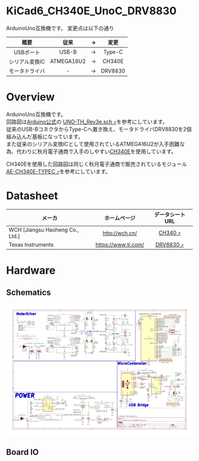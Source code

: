 # KiCad6_CH340E_UnoC_DRV8830

ArduinoUno互換機です。
変更点は以下の通り

|概要| 従来 |->| 変更 |
| :-: | :-:   | :-: |:-: |
|USBポート|USB-B | -> | Type-C|
|シリアル変換IC| ATMEGA16U2|->|CH340E|
|モータドライバ| - | -> | DRV8830


# Overview

ArduinoUno互換機です。   
回路図は[Arduino公式](https://store.arduino.cc/products/arduino-uno-rev3)の [UNO-TH_Rev3e.sch ⤴️](https://content.arduino.cc/assets/UNO-TH_Rev3e_sch.pdf)を参考にしています。   
従来のUSB-BコネクタからType-Cへ置き換え、モータドライバDRV8830を2個 組み込んだ基板になっています。  
また従来のシリアル変換ICとして使用されているATMEGA16U2が入手困難な為、代わりに秋月電子通商で入手のしやすい[CH340E]()を使用しています。

CH340Eを使用した回路図は同じく秋月電子通商で販売されているモジュール [AE-CH340E-TYPEC ⤴️](https://akizukidenshi.com/catalog/g/gK-14745/)を参考にしています。

# Datasheet

|メーカ |ホームページ| データシートURL
|--| :-:|:-:| 
|WCH [Jiangsu Haoheng Co., Ltd.]|http://wch.cn/ |[CH340 ⤴️](https://www.wch.cn/downloads/CH340DS1_PDF.html) |
|Texas Instruments|https://www.ti.com/|[DRV8830 ⤴️](https://www.ti.com/product/ja-jp/DRV8830)|


# Hardware

## Schematics
![](./PDF/CH340E_UnoC_DRV8830_SCH_Color.jpg)

## Board IO
